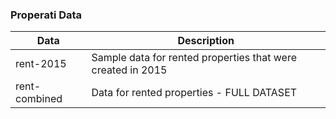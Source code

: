### Properati Data

| Data | Description |
| ----- | ------------ |
| rent-2015 | Sample data for rented properties that were created in 2015 |
| rent-combined | Data for rented properties - FULL DATASET |

